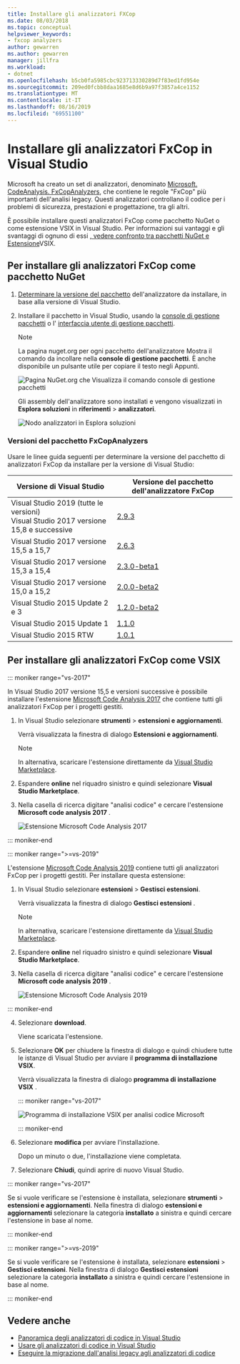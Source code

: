 ```yaml
---
title: Installare gli analizzatori FXCop
ms.date: 08/03/2018
ms.topic: conceptual
helpviewer_keywords:
- fxcop analyzers
author: gewarren
ms.author: gewarren
manager: jillfra
ms.workload:
- dotnet
ms.openlocfilehash: b5cb0fa5985cbc923713330289d7f83ed1fd954e
ms.sourcegitcommit: 209ed0fcbb8daa1685e8d6b9a97f3857a4ce1152
ms.translationtype: MT
ms.contentlocale: it-IT
ms.lasthandoff: 08/16/2019
ms.locfileid: "69551100"
---
```

# <a name="install-fxcop-analyzers-in-visual-studio"></a>Installare gli analizzatori FxCop in Visual Studio

Microsoft ha creato un set di analizzatori, denominato [Microsoft. CodeAnalysis. FxCopAnalyzers](https://www.nuget.org/packages/Microsoft.CodeAnalysis.FxCopAnalyzers), che contiene le regole "FxCop" più importanti dell'analisi legacy. Questi analizzatori controllano il codice per i problemi di sicurezza, prestazioni e progettazione, tra gli altri.

È possibile installare questi analizzatori FxCop come pacchetto NuGet o come estensione VSIX in Visual Studio. Per informazioni sui vantaggi e gli svantaggi di ognuno di essi [, vedere confronto tra pacchetti NuGet e Estensione](roslyn-analyzers-overview.md#nuget-package-versus-vsix-extension)VSIX.

## <a name="to-install-fxcop-analyzers-as-a-nuget-package"></a>Per installare gli analizzatori FxCop come pacchetto NuGet

1. [Determinare la versione del pacchetto](#fxcopanalyzers-package-versions) dell'analizzatore da installare, in base alla versione di Visual Studio.

2. Installare il pacchetto in Visual Studio, usando la [console di gestione pacchetti](/nuget/quickstart/install-and-use-a-package-in-visual-studio#package-manager-console) o l' [interfaccia utente di gestione pacchetti](/nuget/quickstart/install-and-use-a-package-in-visual-studio#package-manager-console).

   > [!NOTE]
   > La pagina nuget.org per ogni pacchetto dell'analizzatore Mostra il comando da incollare nella **console di gestione pacchetti**. È anche disponibile un pulsante utile per copiare il testo negli Appunti.
   >
   > ![Pagina NuGet.org che Visualizza il comando console di gestione pacchetti](media/nuget-package-manager-command.png)

   Gli assembly dell'analizzatore sono installati e vengono visualizzati in **Esplora soluzioni** in **riferimenti** > **analizzatori**.

   ![Nodo analizzatori in Esplora soluzioni](media/solution-explorer-analyzers-node.png)

### <a name="fxcopanalyzers-package-versions"></a>Versioni del pacchetto FxCopAnalyzers

Usare le linee guida seguenti per determinare la versione del pacchetto di analizzatori FxCop da installare per la versione di Visual Studio:

| Versione di Visual Studio | Versione del pacchetto dell'analizzatore FxCop |
| - | - |
| Visual Studio 2019 (tutte le versioni)<br />Visual Studio 2017 versione 15,8 e successive | [2.9.3](https://www.nuget.org/packages/Microsoft.CodeAnalysis.FxCopAnalyzers/2.9.3) |
| Visual Studio 2017 versione 15,5 a 15,7 | [2.6.3](https://www.nuget.org/packages/Microsoft.CodeAnalysis.FxCopAnalyzers/2.6.3) |
| Visual Studio 2017 versione 15,3 a 15,4 | [2.3.0-beta1](https://www.nuget.org/packages/Microsoft.CodeAnalysis.FxCopAnalyzers/2.3.0-beta1) |
| Visual Studio 2017 versione 15,0 a 15,2 | [2.0.0-beta2](https://www.nuget.org/packages/Microsoft.CodeAnalysis.FxCopAnalyzers/2.0.0-beta2) |
| Visual Studio 2015 Update 2 e 3 | [1.2.0-beta2](https://www.nuget.org/packages/Microsoft.CodeAnalysis.FxCopAnalyzers/1.2.0-beta2) |
| Visual Studio 2015 Update 1 | [1.1.0](https://www.nuget.org/packages/Microsoft.CodeAnalysis.FxCopAnalyzers/1.1.0) |
| Visual Studio 2015 RTW | [1.0.1](https://www.nuget.org/packages/Microsoft.CodeAnalysis.FxCopAnalyzers/1.0.1) |

## <a name="to-install-fxcop-analyzers-as-a-vsix"></a>Per installare gli analizzatori FxCop come VSIX

::: moniker range="vs-2017"

In Visual Studio 2017 versione 15,5 e versioni successive è possibile installare l'estensione [Microsoft Code Analysis 2017](https://marketplace.visualstudio.com/items?itemName=VisualStudioPlatformTeam.MicrosoftCodeAnalysis2017) che contiene tutti gli analizzatori FxCop per i progetti gestiti.

1. In Visual Studio selezionare **strumenti** > **estensioni e aggiornamenti**.

   Verrà visualizzata la finestra di dialogo **Estensioni e aggiornamenti**.

   > [!NOTE]
   > In alternativa, scaricare l'estensione direttamente da [Visual Studio Marketplace](https://marketplace.visualstudio.com/items?itemName=VisualStudioPlatformTeam.MicrosoftCodeAnalysis2017).

2. Espandere **online** nel riquadro sinistro e quindi selezionare **Visual Studio Marketplace**.

3. Nella casella di ricerca digitare "analisi codice" e cercare l'estensione **Microsoft code analysis 2017** .

   ![Estensione Microsoft Code Analysis 2017](media/extensions-and-updates-code-analysis.png)

::: moniker-end

::: moniker range=">=vs-2019"

L'estensione [Microsoft Code Analysis 2019](https://marketplace.visualstudio.com/items?itemName=VisualStudioPlatformTeam.MicrosoftCodeAnalysis2019) contiene tutti gli analizzatori FxCop per i progetti gestiti. Per installare questa estensione:

1. In Visual Studio selezionare **estensioni** > **Gestisci estensioni**.

   Verrà visualizzata la finestra di dialogo **Gestisci estensioni** .

   > [!NOTE]
   > In alternativa, scaricare l'estensione direttamente da [Visual Studio Marketplace](https://marketplace.visualstudio.com/items?itemName=VisualStudioPlatformTeam.MicrosoftCodeAnalysis2019).

2. Espandere **online** nel riquadro sinistro e quindi selezionare **Visual Studio Marketplace**.

3. Nella casella di ricerca digitare "analisi codice" e cercare l'estensione **Microsoft code analysis 2019** .

   ![Estensione Microsoft Code Analysis 2019](media/manage-extensions-code-analysis.png)

::: moniker-end

4. Selezionare **download**.

   Viene scaricata l'estensione.

5. Selezionare **OK** per chiudere la finestra di dialogo e quindi chiudere tutte le istanze di Visual Studio per avviare il **programma di installazione VSIX**.

   Verrà visualizzata la finestra di dialogo **programma di installazione VSIX** .

   ::: moniker range="vs-2017"

   ![Programma di installazione VSIX per analisi codice Microsoft](media/vsix-installer-code-analysis.png)

   ::: moniker-end

6. Selezionare **modifica** per avviare l'installazione.

   Dopo un minuto o due, l'installazione viene completata.

7. Selezionare **Chiudi**, quindi aprire di nuovo Visual Studio.

::: moniker range="vs-2017"

Se si vuole verificare se l'estensione è installata, selezionare **strumenti** > **estensioni e aggiornamenti**. Nella finestra di dialogo **estensioni e aggiornamenti** selezionare la categoria **installato** a sinistra e quindi cercare l'estensione in base al nome.

::: moniker-end

::: moniker range=">=vs-2019"

Se si vuole verificare se l'estensione è installata, selezionare **estensioni** > **Gestisci estensioni**. Nella finestra di dialogo **Gestisci estensioni** selezionare la categoria **installato** a sinistra e quindi cercare l'estensione in base al nome.

::: moniker-end

## <a name="see-also"></a>Vedere anche

- [Panoramica degli analizzatori di codice in Visual Studio](../code-quality/roslyn-analyzers-overview.md)
- [Usare gli analizzatori di codice in Visual Studio](../code-quality/use-roslyn-analyzers.md)
- [Eseguire la migrazione dall'analisi legacy agli analizzatori di codice](../code-quality/fxcop-analyzers.yml)
